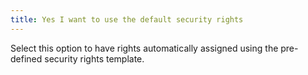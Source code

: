```yaml
---
title: Yes I want to use the default security rights
---
```



Select this option to have rights automatically assigned using the pre-defined  security rights template.
